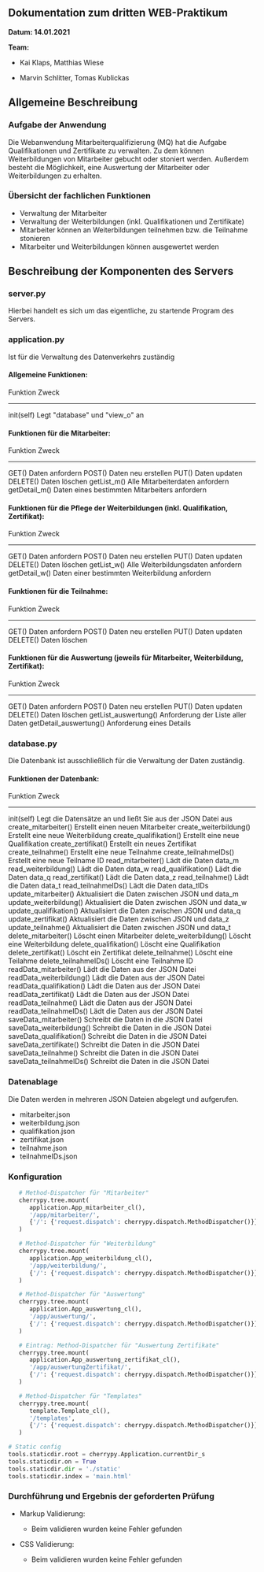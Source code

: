 ## Dokumentation zum dritten WEB-Praktikum
__Datum: 14.01.2021__

__Team:__

- Kai Klaps, Matthias Wiese

- Marvin Schlitter, Tomas Kublickas

## Allgemeine Beschreibung

### Aufgabe der Anwendung
Die Webanwendung Mitarbeiterqualifizierung (MQ) hat die Aufgabe Qualifikationen und Zertifikate zu verwalten. Zu dem können Weiterbildungen von Mitarbeiter gebucht oder stoniert werden. Außerdem besteht die Möglichkeit, eine Auswertung der Mitarbeiter oder Weiterbildungen zu erhalten.

### Übersicht der fachlichen Funktionen
* Verwaltung der Mitarbeiter
* Verwaltung der Weiterbildungen (inkl. Qualifikationen und Zertifikate)
* Mitarbeiter können an Weiterbildungen teilnehmen bzw. die Teilnahme stonieren
* Mitarbeiter und Weiterbildungen können ausgewertet werden

## Beschreibung der Komponenten des Servers

### server.py
Hierbei handelt es sich um das eigentliche, zu startende Program des Servers.

### application.py
Ist für die Verwaltung des Datenverkehrs zuständig

#### Allgemeine Funktionen:
Funktion     Zweck                                              
------------ --------------------------------
init(self)   Legt "database" und "view_o" an

#### Funktionen für die Mitarbeiter:
Funktion       Zweck                                                               
-------------- -----------------------------------------------
GET()          Daten anfordern
POST()         Daten neu erstellen
PUT()          Daten updaten
DELETE()       Daten löschen
getList_m()    Alle Mitarbeiterdaten anfordern
getDetail_m()  Daten eines bestimmten Mitarbeiters anfordern

#### Funktionen für die Pflege der Weiterbildungen (inkl. Qualifikation, Zertifikat):
Funktion       Zweck                                                                
-------------- -----------------------------------------------
GET()          Daten anfordern
POST()         Daten neu erstellen
PUT()          Daten updaten
DELETE()       Daten löschen
getList_w()    Alle Weiterbildungsdaten anfordern
getDetail_w()  Daten einer bestimmten Weiterbildung anfordern

#### Funktionen für die Teilnahme:
Funktion       Zweck                                                                                             
-------------- -----------------------------------------------
GET()          Daten anfordern
POST()         Daten neu erstellen
PUT()          Daten updaten
DELETE()       Daten löschen

#### Funktionen für die Auswertung (jeweils für Mitarbeiter, Weiterbildung, Zertifikat):
Funktion                Zweck                                                                                             
--------------          -----------------------------------------------
GET()                   Daten anfordern
POST()                  Daten neu erstellen
PUT()                   Daten updaten
DELETE()                Daten löschen
getList_auswertung()    Anforderung der Liste aller Daten
getDetail_auswertung()  Anforderung eines Details 

### database.py
Die Datenbank ist ausschließlich für die Verwaltung der Daten zuständig.

#### Funktionen der Datenbank:

Funktion                 Zweck                                                                                                  
------------------------ ------------------------------------------------------------
init(self)               Legt die Datensätze an und ließt Sie aus der JSON Datei aus
create_mitarbeiter()     Erstellt einen neuen Mitarbeiter
create_weiterbildung()   Erstellt eine neue Weiterbildung 
create_qualifikation()   Erstellt eine neue Qualifikation
create_zertifikat()      Erstellt ein neues Zertifikat
create_teilnahme()       Erstellt eine neue Teilnahme
create_teilnahmeIDs()    Erstellt eine neue Teilname ID
read_mitarbeiter()       Lädt die Daten data_m
read_weiterbildung()     Lädt die Daten data_w
read_qualifikation()     Lädt die Daten data_q
read_zertifikat()        Lädt die Daten data_z
read_teilnahme()         Lädt die Daten data_t
read_teilnahmeIDs()      Lädt die Daten data_tIDs
update_mitarbeiter()     Aktualisiert die Daten zwischen JSON und data_m
update_weiterbildung()   Aktualisiert die Daten zwischen JSON und data_w
update_qualifikation()   Aktualisiert die Daten zwischen JSON und data_q
update_zertifikat()      Aktualisiert die Daten zwischen JSON und data_z
update_teilnahme()       Aktualisiert die Daten zwischen JSON und data_t
delete_mitarbeiter()     Löscht einen Mitarbeiter
delete_weiterbildung()   Löscht eine Weiterbildung
delete_qualifikation()   Löscht eine Qualifikation
delete_zertifikat()      Löscht ein Zertifikat
delete_teilnahme()       Löscht eine Teilahme
delete_teilnahmeIDs()    Löscht eine Teilnahme ID
readData_mitarbeiter()   Lädt die Daten aus der JSON Datei
readData_weiterbildung() Lädt die Daten aus der JSON Datei
readData_qualifikation() Lädt die Daten aus der JSON Datei
readData_zertifikat()    Lädt die Daten aus der JSON Datei
readData_teilnahme()     Lädt die Daten aus der JSON Datei
readData_teilnahmeIDs()  Lädt die Daten aus der JSON Datei
saveData_mitarbeiter()	 Schreibt die Daten in die JSON Datei
saveData_weiterbildung() Schreibt die Daten in die JSON Datei
saveData_qualifikation() Schreibt die Daten in die JSON Datei
saveData_zertifikate()	 Schreibt die Daten in die JSON Datei
saveData_teilnahme()	    Schreibt die Daten in die JSON Datei            
saveData_teilnahmeIDs()  Schreibt die Daten in die JSON Datei

### Datenablage
Die Daten werden in mehreren JSON Dateien abgelegt und aufgerufen.
* mitarbeiter.json
* weiterbildung.json
* qualifikation.json
* zertifikat.json
* teilnahme.json
* teilnahmeIDs.json

### Konfiguration
```python
   # Method-Dispatcher für "Mitarbeiter"
   cherrypy.tree.mount(
      application.App_mitarbeiter_cl(),
      '/app/mitarbeiter/',
      {'/': {'request.dispatch': cherrypy.dispatch.MethodDispatcher()}}
   )

   # Method-Dispatcher für "Weiterbildung"
   cherrypy.tree.mount(
      application.App_weiterbildung_cl(),
      '/app/weiterbildung/',
      {'/': {'request.dispatch': cherrypy.dispatch.MethodDispatcher()}}
   )       

   # Method-Dispatcher für "Auswertung"
   cherrypy.tree.mount(
      application.App_auswertung_cl(),
      '/app/auswertung/',
      {'/': {'request.dispatch': cherrypy.dispatch.MethodDispatcher()}}
   ) 

   # Eintrag: Method-Dispatcher für "Auswertung Zertifikate"
   cherrypy.tree.mount(
      application.App_auswertung_zertifikat_cl(),
      '/app/auswertungZertifikat/',
      {'/': {'request.dispatch': cherrypy.dispatch.MethodDispatcher()}}
   ) 

   # Method-Dispatcher für "Templates"
   cherrypy.tree.mount(
      template.Template_cl(),
      '/templates',
      {'/': {'request.dispatch': cherrypy.dispatch.MethodDispatcher()}}
   )
```

```python
# Static config
tools.staticdir.root = cherrypy.Application.currentDir_s
tools.staticdir.on = True
tools.staticdir.dir = './static'
tools.staticdir.index = 'main.html'
```

### Durchführung und Ergebnis der geforderten Prüfung
- Markup Validierung:
	* Beim validieren wurden keine Fehler gefunden

- CSS Validierung:
	* Beim validieren wurden keine Fehler gefunden
